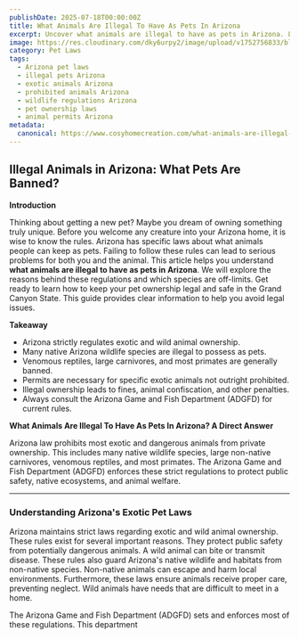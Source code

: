 ```yaml
---
publishDate: 2025-07-18T00:00:00Z
title: What Animals Are Illegal To Have As Pets In Arizona
excerpt: Uncover what animals are illegal to have as pets in Arizona. Learn about the state's strict exotic pet laws, why restrictions exist, and how to stay compliant with regulations.
image: https://res.cloudinary.com/dky6urpy2/image/upload/v1752756833/blog_image_1752756833_lq4sxz.webp
category: Pet Laws
tags:
  - Arizona pet laws
  - illegal pets Arizona
  - exotic animals Arizona
  - prohibited animals Arizona
  - wildlife regulations Arizona
  - pet ownership laws
  - animal permits Arizona
metadata:
  canonical: https://www.cosyhomecreation.com/what-animals-are-illegal-to-have-as-pets-in-arizona
---
```


## Illegal Animals in Arizona: What Pets Are Banned?

**Introduction**

Thinking about getting a new pet? Maybe you dream of owning something truly unique. Before you welcome any creature into your Arizona home, it is wise to know the rules. Arizona has specific laws about what animals people can keep as pets. Failing to follow these rules can lead to serious problems for both you and the animal. This article helps you understand **what animals are illegal to have as pets in Arizona**. We will explore the reasons behind these regulations and which species are off-limits. Get ready to learn how to keep your pet ownership legal and safe in the Grand Canyon State. This guide provides clear information to help you avoid legal issues.

**Takeaway**

*   Arizona strictly regulates exotic and wild animal ownership.
*   Many native Arizona wildlife species are illegal to possess as pets.
*   Venomous reptiles, large carnivores, and most primates are generally banned.
*   Permits are necessary for specific exotic animals not outright prohibited.
*   Illegal ownership leads to fines, animal confiscation, and other penalties.
*   Always consult the Arizona Game and Fish Department (ADGFD) for current rules.

**What Animals Are Illegal To Have As Pets In Arizona? A Direct Answer**

Arizona law prohibits most exotic and dangerous animals from private ownership. This includes many native wildlife species, large non-native carnivores, venomous reptiles, and most primates. The Arizona Game and Fish Department (ADGFD) enforces these strict regulations to protect public safety, native ecosystems, and animal welfare.

---

### Understanding Arizona's Exotic Pet Laws

Arizona maintains strict laws regarding exotic and wild animal ownership. These rules exist for several important reasons. They protect public safety from potentially dangerous animals. A wild animal can bite or transmit disease. These rules also guard Arizona's native wildlife and habitats from non-native species. Non-native animals can escape and harm local environments. Furthermore, these laws ensure animals receive proper care, preventing neglect. Wild animals have needs that are difficult to meet in a home.

The Arizona Game and Fish Department (ADGFD) sets and enforces most of these regulations. This department